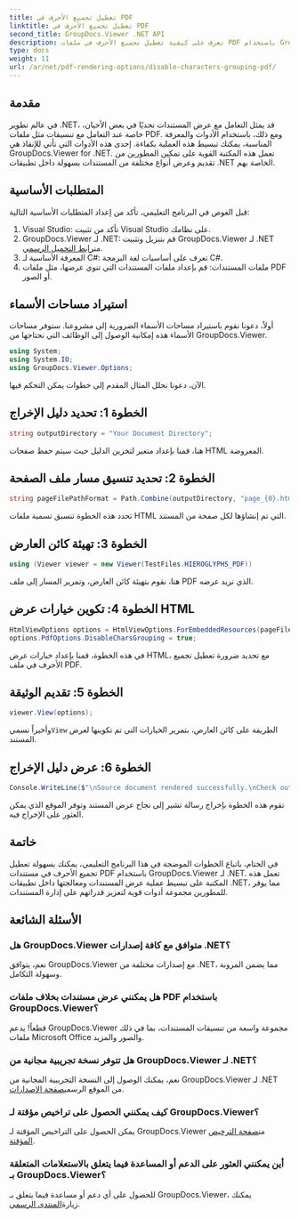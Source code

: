 ```yaml
---
title: تعطيل تجميع الأحرف في PDF
linktitle: تعطيل تجميع الأحرف في PDF
second_title: GroupDocs.Viewer .NET API
description: تعرف على كيفية تعطيل تجميع الأحرف في ملفات PDF باستخدام GroupDocs.Viewer لـ .NET. اتبع برنامجنا التعليمي خطوة بخطوة لعرض المستندات بسلاسة.
type: docs
weight: 11
url: /ar/net/pdf-rendering-options/disable-characters-grouping-pdf/
---
```

## مقدمة
في عالم تطوير .NET، قد يمثل التعامل مع عرض المستندات تحديًا في بعض الأحيان، خاصة عند التعامل مع تنسيقات مثل ملفات PDF. ومع ذلك، باستخدام الأدوات والمعرفة المناسبة، يمكنك تبسيط هذه العملية بكفاءة. إحدى هذه الأدوات التي تأتي للإنقاذ هي GroupDocs.Viewer for .NET. تعمل هذه المكتبة القوية على تمكين المطورين من تقديم وعرض أنواع مختلفة من المستندات بسهولة داخل تطبيقات .NET الخاصة بهم.
## المتطلبات الأساسية
قبل الغوص في البرنامج التعليمي، تأكد من إعداد المتطلبات الأساسية التالية:
1. Visual Studio: تأكد من تثبيت Visual Studio على نظامك.
2.  GroupDocs.Viewer لـ .NET: قم بتنزيل وتثبيت GroupDocs.Viewer لـ .NET من[رابط التحميل الرسمي](https://releases.groupdocs.com/viewer/net/).
3. المعرفة الأساسية لـ C#: تعرف على أساسيات لغة البرمجة C#.
4. ملفات المستندات: قم بإعداد ملفات المستندات التي تنوي عرضها، مثل ملفات PDF أو الصور.

## استيراد مساحات الأسماء
أولاً، دعونا نقوم باستيراد مساحات الأسماء الضرورية إلى مشروعنا. ستوفر مساحات الأسماء هذه إمكانية الوصول إلى الوظائف التي نحتاجها من GroupDocs.Viewer.

```csharp
using System;
using System.IO;
using GroupDocs.Viewer.Options;
```

الآن، دعونا نحلل المثال المقدم إلى خطوات يمكن التحكم فيها.
## الخطوة 1: تحديد دليل الإخراج
```csharp
string outputDirectory = "Your Document Directory";
```
هنا، قمنا بإعداد متغير لتخزين الدليل حيث سيتم حفظ صفحات HTML المعروضة.
## الخطوة 2: تحديد تنسيق مسار ملف الصفحة
```csharp
string pageFilePathFormat = Path.Combine(outputDirectory, "page_{0}.html");
```
تحدد هذه الخطوة تنسيق تسمية ملفات HTML التي تم إنشاؤها لكل صفحة من المستند.
## الخطوة 3: تهيئة كائن العارض
```csharp
using (Viewer viewer = new Viewer(TestFiles.HIEROGLYPHS_PDF))
```
هنا، نقوم بتهيئة كائن العارض، وتمرير المسار إلى ملف PDF الذي نريد عرضه.
## الخطوة 4: تكوين خيارات عرض HTML
```csharp
HtmlViewOptions options = HtmlViewOptions.ForEmbeddedResources(pageFilePathFormat);
options.PdfOptions.DisableCharsGrouping = true;
```
في هذه الخطوة، قمنا بإعداد خيارات عرض HTML، مع تحديد ضرورة تعطيل تجميع الأحرف في ملف PDF.
## الخطوة 5: تقديم الوثيقة
```csharp
viewer.View(options);
```
 وأخيراً نسمي`View` الطريقة على كائن العارض، بتمرير الخيارات التي تم تكوينها لعرض المستند.
## الخطوة 6: عرض دليل الإخراج
```csharp
Console.WriteLine($"\nSource document rendered successfully.\nCheck output in {outputDirectory}.");
```
تقوم هذه الخطوة بإخراج رسالة تشير إلى نجاح عرض المستند وتوفر الموقع الذي يمكن العثور على الإخراج فيه.

## خاتمة
في الختام، باتباع الخطوات الموضحة في هذا البرنامج التعليمي، يمكنك بسهولة تعطيل تجميع الأحرف في مستندات PDF باستخدام GroupDocs.Viewer لـ .NET. تعمل هذه المكتبة على تبسيط عملية عرض المستندات ومعالجتها داخل تطبيقات .NET، مما يوفر للمطورين مجموعة أدوات قوية لتعزيز قدراتهم على إدارة المستندات.
## الأسئلة الشائعة
### هل GroupDocs.Viewer متوافق مع كافة إصدارات .NET؟
نعم، يتوافق GroupDocs.Viewer مع إصدارات مختلفة من .NET، مما يضمن المرونة وسهولة التكامل.
### هل يمكنني عرض مستندات بخلاف ملفات PDF باستخدام GroupDocs.Viewer؟
قطعاً! يدعم GroupDocs.Viewer مجموعة واسعة من تنسيقات المستندات، بما في ذلك ملفات Microsoft Office والصور والمزيد.
### هل تتوفر نسخة تجريبية مجانية من GroupDocs.Viewer لـ .NET؟
 نعم، يمكنك الوصول إلى النسخة التجريبية المجانية من GroupDocs.Viewer لـ .NET من الموقع الرسمي[صفحة الإصدارات](https://releases.groupdocs.com/).
### كيف يمكنني الحصول على تراخيص مؤقتة لـ GroupDocs.Viewer؟
يمكن الحصول على التراخيص المؤقتة لـ GroupDocs.Viewer من[صفحة الترخيص المؤقتة](https://purchase.groupdocs.com/temporary-license/).
### أين يمكنني العثور على الدعم أو المساعدة فيما يتعلق بالاستعلامات المتعلقة بـ GroupDocs.Viewer؟
 للحصول على أي دعم أو مساعدة فيما يتعلق بـ GroupDocs.Viewer، يمكنك زيارة[المنتدى الرسمي](https://forum.groupdocs.com/c/viewer/9).